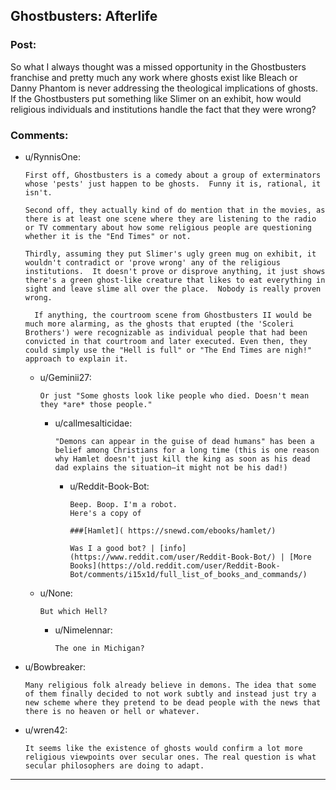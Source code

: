 ## Ghostbusters: Afterlife

### Post:

So what I always thought was a missed opportunity in the Ghostbusters franchise and pretty much any work where ghosts exist like Bleach or Danny Phantom is never addressing the theological implications of ghosts. If the Ghostbusters put something like Slimer on an exhibit, how would religious individuals and institutions handle the fact that they were wrong?

### Comments:

- u/RynnisOne:
  ```
  First off, Ghostbusters is a comedy about a group of exterminators whose 'pests' just happen to be ghosts.  Funny it is, rational, it isn't.

  Second off, they actually kind of do mention that in the movies, as there is at least one scene where they are listening to the radio or TV commentary about how some religious people are questioning whether it is the "End Times" or not.

  Thirdly, assuming they put Slimer's ugly green mug on exhibit, it wouldn't contradict or 'prove wrong' any of the religious institutions.  It doesn't prove or disprove anything, it just shows there's a green ghost-like creature that likes to eat everything in sight and leave slime all over the place.  Nobody is really proven wrong.

    If anything, the courtroom scene from Ghostbusters II would be much more alarming, as the ghosts that erupted (the 'Scoleri Brothers') were recognizable as individual people that had been convicted in that courtroom and later executed. Even then, they could simply use the "Hell is full" or "The End Times are nigh!" approach to explain it.
  ```

  - u/Geminii27:
    ```
    Or just "Some ghosts look like people who died. Doesn't mean they *are* those people."
    ```

    - u/callmesalticidae:
      ```
      "Demons can appear in the guise of dead humans" has been a belief among Christians for a long time (this is one reason why Hamlet doesn't just kill the king as soon as his dead dad explains the situation—it might not be his dad!)
      ```

      - u/Reddit-Book-Bot:
        ```
        Beep. Boop. I'm a robot.
        Here's a copy of 

        ###[Hamlet]( https://snewd.com/ebooks/hamlet/)

        Was I a good bot? | [info](https://www.reddit.com/user/Reddit-Book-Bot/) | [More Books](https://old.reddit.com/user/Reddit-Book-Bot/comments/i15x1d/full_list_of_books_and_commands/)
        ```

  - u/None:
    ```
    But which Hell?
    ```

    - u/Nimelennar:
      ```
      The one in Michigan?
      ```

- u/Bowbreaker:
  ```
  Many religious folk already believe in demons. The idea that some of them finally decided to not work subtly and instead just try a new scheme where they pretend to be dead people with the news that there is no heaven or hell or whatever.
  ```

- u/wren42:
  ```
  It seems like the existence of ghosts would confirm a lot more religious viewpoints over secular ones. The real question is what secular philosophers are doing to adapt.
  ```

---


